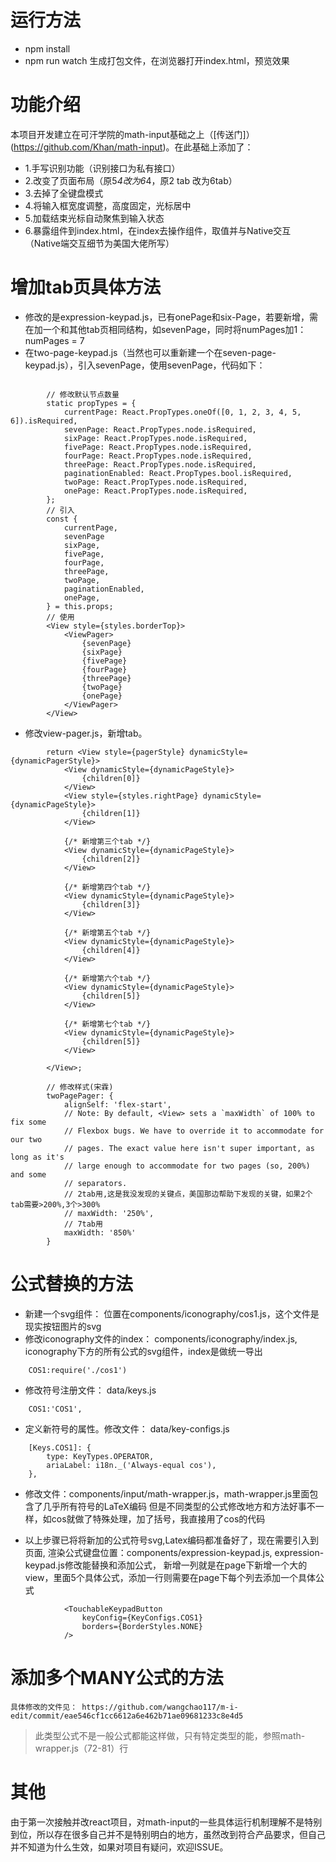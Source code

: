 # 运行方法
* npm install
* npm run watch
生成打包文件，在浏览器打开index.html，预览效果

# 功能介绍
本项目开发建立在可汗学院的math-input基础之上（[传送门]）(https://github.com/Khan/math-input)。在此基础上添加了：
* 1.手写识别功能（识别接口为私有接口）
* 2.改变了页面布局（原5*4改为6*4，原2 tab 改为6tab）
* 3.去掉了全键盘模式
* 4.将输入框宽度调整，高度固定，光标居中
* 5.加载结束光标自动聚焦到输入状态
* 6.暴露组件到index.html，在index去操作组件，取值并与Native交互（Native端交互细节为美国大佬所写）

# 增加tab页具体方法
* 修改的是expression-keypad.js，已有onePage和six-Page，若要新增，需在加一个和其他tab页相同结构，如sevenPage，同时将numPages加1：numPages = 7
* 在two-page-keypad.js（当然也可以重新建一个在seven-page-keypad.js），引入sevenPage，使用sevenPage，代码如下： 
```
    
        // 修改默认节点数量
        static propTypes = {
            currentPage: React.PropTypes.oneOf([0, 1, 2, 3, 4, 5, 6]).isRequired,
            sevenPage: React.PropTypes.node.isRequired,
            sixPage: React.PropTypes.node.isRequired,
            fivePage: React.PropTypes.node.isRequired,
            fourPage: React.PropTypes.node.isRequired,
            threePage: React.PropTypes.node.isRequired,
            paginationEnabled: React.PropTypes.bool.isRequired,
            twoPage: React.PropTypes.node.isRequired,
            onePage: React.PropTypes.node.isRequired,
        };
        // 引入
        const {
            currentPage,
            sevenPage
            sixPage,
            fivePage,
            fourPage,
            threePage,
            twoPage,
            paginationEnabled,
            onePage,
        } = this.props;
        // 使用
        <View style={styles.borderTop}>
            <ViewPager>
                {sevenPage}
                {sixPage}
                {fivePage}
                {fourPage}
                {threePage}
                {twoPage}
                {onePage}
            </ViewPager>
        </View>
```

* 修改view-pager.js，新增tab。
```
        return <View style={pagerStyle} dynamicStyle={dynamicPagerStyle}>
            <View dynamicStyle={dynamicPageStyle}>
                {children[0]}
            </View>
            <View style={styles.rightPage} dynamicStyle={dynamicPageStyle}>
                {children[1]}
            </View>
            
            {/* 新增第三个tab */}
            <View dynamicStyle={dynamicPageStyle}>
                {children[2]}
            </View>

            {/* 新增第四个tab */}
            <View dynamicStyle={dynamicPageStyle}>
                {children[3]}
            </View>
            
            {/* 新增第五个tab */}
            <View dynamicStyle={dynamicPageStyle}>
                {children[4]}
            </View>

            {/* 新增第六个tab */}
            <View dynamicStyle={dynamicPageStyle}>
                {children[5]}
            </View>

            {/* 新增第七个tab */}
            <View dynamicStyle={dynamicPageStyle}>
                {children[5]}
            </View>

        </View>;

        // 修改样式(宋霖)
        twoPagePager: {
            alignSelf: 'flex-start',
            // Note: By default, <View> sets a `maxWidth` of 100% to fix some
            // Flexbox bugs. We have to override it to accommodate for our two
            // pages. The exact value here isn't super important, as long as it's
            // large enough to accommodate for two pages (so, 200%) and some
            // separators.
            // 2tab用,这是我没发现的关键点，美国那边帮助下发现的关键，如果2个tab需要>200%,3个>300%
            // maxWidth: '250%',
            // 7tab用
            maxWidth: '850%'
        }
```

# 公式替换的方法
* 新建一个svg组件： 位置在components/iconography/cos1.js，这个文件是现实按钮图片的svg
* 修改iconography文件的index： components/iconography/index.js, iconography下方的所有公式的svg组件，index是做统一导出
```
    COS1:require('./cos1')
```
* 修改符号注册文件： data/keys.js
```
    COS1:'COS1',
```
* 定义新符号的属性。修改文件： data/key-configs.js
```
    [Keys.COS1]: {
        type: KeyTypes.OPERATOR,
        ariaLabel: i18n._('Always-equal cos'),
    },
```
*  修改文件：components/input/math-wrapper.js，math-wrapper.js里面包含了几乎所有符号的LaTeX编码
    但是不同类型的公式修改地方和方法好事不一样，如cos就做了特殊处理，加了括号，我直接用了cos的代码

* 以上步骤已将将新加的公式符号svg,Latex编码都准备好了，现在需要引入到页面, 
    渲染公式键盘位置：components/expression-keypad.js, expression-keypad.js修改能替换和添加公式，
    新增一列就是在page下新增一个大的view，里面5个具体公式，添加一行则需要在page下每个列去添加一个具体公式
```
            <TouchableKeypadButton
                keyConfig={KeyConfigs.COS1}
                borders={BorderStyles.NONE}
            />
```

# 添加多个MANY公式的方法
    具体修改的文件见： https://github.com/wangchao117/m-i-edit/commit/eae546cf1cc6612a6e462b71ae09681233c8e4d5
> 此类型公式不是一般公式都能这样做，只有特定类型的能，参照math-wrapper.js（72-81）行

# 其他
由于第一次接触并改react项目，对math-input的一些具体运行机制理解不是特别到位，所以存在很多自己并不是特别明白的地方，虽然改到符合产品要求，但自己并不知道为什么生效，如果对项目有疑问，欢迎ISSUE。

